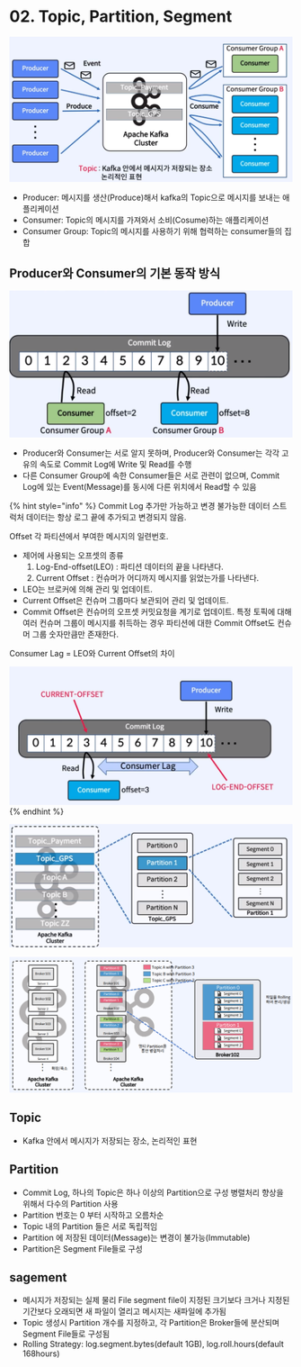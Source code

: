 # 02. Topic, Partition, Segment

![](<../../../../.gitbook/assets/image (7) (1) (1) (1).png>)

* Producer: 메시지를 생산(Produce)해서 kafka의 Topic으로 메시지를 보내는 애플리케이션
* Consumer: Topic의 메시지를 가져와서 소비(Cosume)하는 애플리케이션
* Consumer Group: Topic의 메시지를 사용하기 위해 협력하는 consumer들의 집합

## Producer와 Consumer의 기본 동작 방식

![](<../../../../.gitbook/assets/image (24) (1) (1).png>)

* Producer와 Consumer는 서로 알지 못하며, Producer와 Consumer는 각각 고유의 속도로 Commit Log에 Write 및 Read를 수행
* 다른 Consumer Group에 속한 Consumer들은 서로 관련이 없으며, Commit Log에 있는 Event(Message)를 동시에 다른 위치에서 Read할 수 있음

{% hint style="info" %}
Commit Log 추가만 가능하고 변경 불가능한 데이터 스트럭처 데이터는 항상 로그 끝에 추가되고 변경되지 않음.

Offset 각 파티션에서 부여한 메시지의 일련번호.

* 제어에 사용되는 오프셋의 종류
  1. Log-End-offset(LEO) : 파티션 데이터의 끝을 나타낸다.
  2. Current Offset : 컨슈머가 어디까지 메시지를 읽었는가를 나타낸다.
* LEO는 브로커에 의해 관리 및 업데이트.
* Current Offset은 컨슈머 그룹마다 보관되어 관리 및 업데이트.
* Commit Offset은 컨슈머의 오프셋 커밋요청을 계기로 업데이트. 특정 토픽에 대해 여러 컨슈머 그룹이 메시지를 취득하는 경우 파티션에 대한 Commit Offset도 컨슈머 그룹 숫자만큼만 존재한다.

Consumer Lag = LEO와 Current Offset의 차이&#x20;

![](<../../../../.gitbook/assets/image (22) (1) (1) (1) (1).png>)
{% endhint %}

![Logical View](<../../../../.gitbook/assets/image (31) (1) (1) (1).png>)

![Physical View](<../../../../.gitbook/assets/image (28) (1) (1) (1).png>)

## Topic

* Kafka 안에서 메시지가 저장되는 장소, 논리적인 표현

## Partition

* Commit Log, 하나의 Topic은 하나 이상의 Partition으로 구성 병렬처리 향상을 위해서 다수의 Partition 사용
* Partition 번호는 0 부터 시작하고 오름차순
* Topic 내의 Partition 들은 서로 독립적임
* Partition 에 저장된 데이터(Message)는 변경이 불가능(Immutable)
* Partition은 Segment File들로 구성

## sagement

* 메시지가 저장되는 실제 물리 File segment file이 지정된 크기보다 크거나 지정된 기간보다 오래되면 새 파일이 열리고 메시지는 새파일에 추가됨
* Topic 생성시 Partition 개수를 지정하고, 각 Partition은 Broker들에 분산되며 Segment File들로 구성됨
* Rolling Strategy: log.segment.bytes(default 1GB), log.roll.hours(default 168hours)
